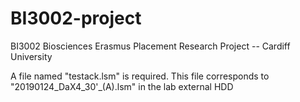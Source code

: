 # BI3002-project
BI3002 Biosciences Erasmus Placement Research Project -- Cardiff University

A file named "testack.lsm" is required. This file corresponds to "20190124_DaX4_30'_(A).lsm" in the lab external HDD
